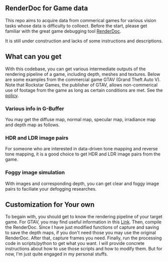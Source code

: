## RenderDoc for Game data
This repo aims to acquire data from commerical games for various vision tasks whose data is difficulty to colloect. Before the start, please get familiar with the great game debugging tool [RenderDoc](https://github.com/baldurk/renderdoc).

It is still under construction and lacks of some instructions and descriptions.

## What can you get
With this codebase, you can get various intermediate outputs of the rendering pipeline of a game, including depth, meshes and textures. Below are some examples from the commercial game GTAV (Grand Theft Auto V). Note that Rockstar Games, the publisher of GTAV, allows non-commerical use of footage from the game as long as certain conditions are met. See the [policy](https://support.rockstargames.com/articles/200153756/Policy-on-posting-copyrighted-Rockstar-Games-material).

### Various info in G-Buffer
You may get the diffuse map, normal map, specular map, irradiance map and depth map as follows.


### HDR and LDR image pairs
For someone who are interested in data-driven tone mapping and reverse tone mapping, it is a good choice to get HDR and LDR image pairs from the game.


### Foggy image simulation
With images and corresponding depth, you can get clear and foggy image pairs to faciliate your defogging researches.



## Customization for Your own
To begain with, you should get to know the rendering pipeline of your target game. For GTAV, you may find useful information in this [Link](http://www.adriancourreges.com/blog/2015/11/02/gta-v-graphics-study/). Then, compile the RenderDoc. Since I have just modified functions of capture and saving to save the depth maps, if you don't need those you may use the original RenderDoc. After that, capture frames you need. Finally, run the processing code in scripts/python to get what you want. I will provide concrete instructions about how to use those scripts and how to modify them. But for now, I'm just quite engaged in my personal stuffs.

